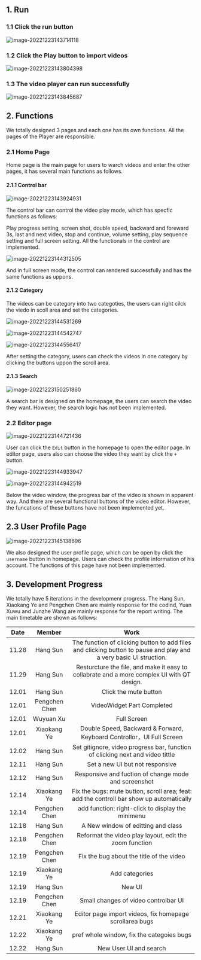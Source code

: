 ## 1. Run

### 1.1 Click the run button

![image-20221223143714118](./image-20221223143714118.png)

### 1.2 Click the Play button to import videos

![image-20221223143804398](./image-20221223143804398.png)

### 1.3  The video player can run successfully

![image-20221223143845687](./image-20221223143845687.png)

## 2. Functions

We totally designed 3 pages and each one has its own functions. All the pages of the Player are responsible.

### 2.1 Home Page

Home page is the main page for users to warch videos and enter the other pages, it has several main functions as follows.

#### 2.1.1 Control bar

![image-20221223143924931](./image-20221223143924931.png)

The control bar can control the video play mode, which has specfic functions as follows:

Play progress setting, screen shot, double speed, backward and foreward 3s, last and next video, stop and continue, volume setting, play sequence setting and full screen setting. All the functionals in the control are implemented.

![image-20221223144312505](./image-20221223144312505.png)

And in full screen mode, the control can rendered successfully and has the same functions as uppons.

#### 2.1.2 Category

The videos can be category into two categoties, the users can right cilck the viedo in scoll area and set the categories.

![image-20221223144531269](./image-20221223144531269.png)

![image-20221223144542747](./image-20221223144542747.png)

![image-20221223144556417](./image-20221223144556417.png)

After setting the category, users can check the videos in one category by clicking the buttons uppon the scroll area.

#### 2.1.3 Search

![image-20221223150251860](./image-20221223150251860.png)

A search bar is designed on the homepage, the users can search the video they want. However, the search logic has not been implemented. 

### 2.2 Editor page

![image-20221223144721436](.s/image-20221223144721436.png)

User can click the ``Edit`` button in the homepage to open the editor page. In editor page, users also can choose the video they want by click the ``+`` button.

![image-20221223144933947](./image-20221223144933947.png)

![image-20221223144942519](./image-20221223144942519.png)

Below the video window, the progress bar of the video is shown in apparent way. And there are several functional buttons of the video editor. However, the funcations of these buttons have not been implemented yet.

## 2.3 User Profile Page

![image-20221223145138696](./image-20221223145138696.png)

We also designed the user profile page, which can be open by click the ``username`` button in homepage. Users can check the profile information of his account. The functions of this page have not been implemented.

## 3. Development Progress

We totally have 5 iterations in the developmenr progress. The Hang Sun, Xiaokang Ye and Pengchen Chen are mainly response for the codind, Yuan Xuwu and Junzhe Wang are mainly response for the report writing. The main timetable are shown as follows:

| Date  |    Member     |                             Work                             |
| :---: | :-----------: | :----------------------------------------------------------: |
| 11.28 |   Hang Sun    | The function of clicking button to add files and clicking button to pause and play and a very basic UI struction. |
| 11.29 |   Hang Sun    | Resturcture the file, and make it easy to collabrate and a more complex UI with QT design. |
| 12.01 |   Hang Sun    |                    Click the mute button                     |
| 12.01 | Pengchen Chen |                  VideoWidget Part Completed                  |
| 12.01 |   Wuyuan Xu   |                         Full Screen                          |
| 12.01 |  Xiaokang Ye  | Double Speed, Backward & Forward, Keyboard Controllor，UI Full Screen |
| 12.02 |   Hang Sun    | Set gitignore, video progress bar, function of clicking next and video tittle |
| 12.11 |   Hang Sun    |               Set a new UI but not responsive                |
| 12.12 |   Hang Sun    |     Responsive and fuction of change mode and screenshot     |
| 12.14 |  Xiaokang Ye  | Fix the bugs: mute button, scroll area; feat: add the controll bar show up automatically |
| 12.14 | Pengchen Chen |      add function: right-click to display the minimenu       |
| 12.18 |   Hang Sun    |              A New window of editting and class              |
| 12.18 | Pengchen Chen |    Reformat the video play layout, edit the zoom function    |
| 12.19 | Pengchen Chen |           Fix the bug about the title of the video           |
| 12.19 |  Xiaokang Ye  |                        Add categories                        |
| 12.19 |   Hang Sun    |                            New UI                            |
| 12.19 | Pengchen Chen |             Small changes of video controlbar UI             |
| 12.21 |  Xiaokang Ye  |   Editor page import videos, fix homepage scrollarea bugs    |
| 12.22 |  Xiaokang Ye  |          pref whole window, fix the categoies bugs           |
| 12.22 |   Hang Sun    |                    New User UI and search                    |



